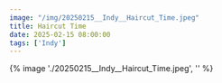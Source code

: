 ```yaml
---
image: "/img/20250215__Indy__Haircut_Time.jpeg"
title: Haircut Time 
date: 2025-02-15 08:00:00
tags: ['Indy']
---
```

{% image './20250215__Indy__Haircut_Time.jpeg', '' %}